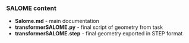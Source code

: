 ### SALOME content
- **Salome.md** - main documentation
- **transformerSALOME.py** - final script of geometry from task
- **transformerSALOME.step** - final geometry exported in STEP format
